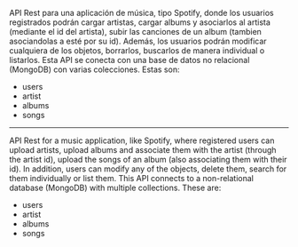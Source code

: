 API Rest para una aplicación de música, tipo Spotify, donde los usuarios registrados podrán cargar artistas, cargar albums y asociarlos al artista (mediante el id del artista), subir las canciones de un album (tambien asociandolas a esté por su id).  Además, los usuarios podrán modificar cualquiera de los objetos, borrarlos, buscarlos de manera individual o listarlos.
Esta API se conecta con una base de datos no relacional (MongoDB) con varias colecciones.
Estas son: 
  - users
  - artist
  - albums
  - songs

-------------------------------------------------------------------------

API Rest for a music application, like Spotify, where registered users can upload artists, upload albums and associate them with the artist (through the artist id), upload the songs of an album (also associating them with their id).  In addition, users can modify any of the objects, delete them, search for them individually or list them.
This API connects to a non-relational database (MongoDB) with multiple collections.
These are: 
- users
- artist
- albums
- songs
